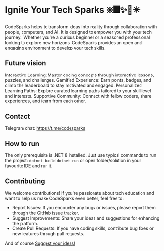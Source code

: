# Ignite Your Tech Sparks ❇️🎆✨🎇✴️
CodeSparks helps to transform ideas into reality through collaboration with people, computers, and AI.
It is designed to empower you with your tech journey. ‍ Whether you're a curious beginner or a seasoned professional looking to explore new horizons, CodeSparks provides an open and engaging environment to develop your tech skills.

## Future vision
Interactive Learning: Master coding concepts through interactive lessons, puzzles, and challenges.
Gamified Experience: Earn points, badges, and climb the leaderboard to stay motivated and engaged.
Personalized Learning Paths: Explore curated learning paths tailored to your skill level and interests.
Supportive Community: Connect with fellow coders, share experiences, and learn from each other.

## Contact
Telegram chat: https://t.me/codesparks

## How to run
The only prerequisite is .NET 8 installed. Just use typical commands to run the project:
`dotnet build`
`dotnet run`
or open folder/solution in your favourite IDE and run it.

## Contributing
We welcome contributions! If you're passionate about tech education and want to help us make CodeSparks even better, feel free to:
- Report Issues: If you encounter any bugs or issues, please report them through the GitHub issue tracker.
- Suggest Improvements: Share your ideas and suggestions for enhancing the platform.
- Create Pull Requests: If you have coding skills, contribute bug fixes or new features through pull requests.

And of course [Suggest your ideas!](https://github.com/CodeSparks-org/CodeSparks/issues)
